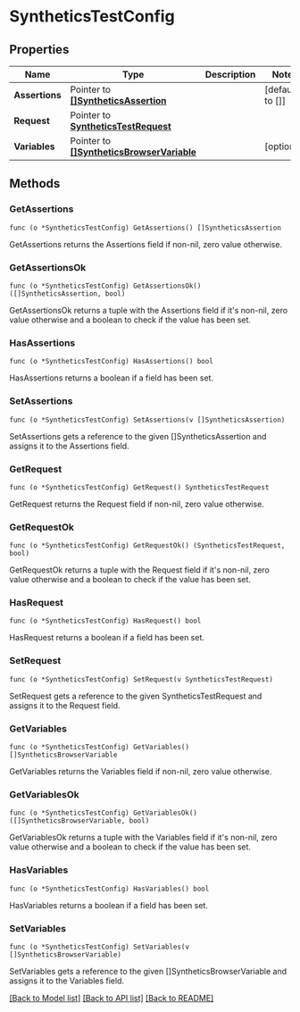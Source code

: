 # SyntheticsTestConfig

## Properties

Name | Type | Description | Notes
------------ | ------------- | ------------- | -------------
**Assertions** | Pointer to [**[]SyntheticsAssertion**](SyntheticsAssertion.md) |  | [default to []]
**Request** | Pointer to [**SyntheticsTestRequest**](SyntheticsTestRequest.md) |  | 
**Variables** | Pointer to [**[]SyntheticsBrowserVariable**](SyntheticsBrowserVariable.md) |  | [optional] 

## Methods

### GetAssertions

`func (o *SyntheticsTestConfig) GetAssertions() []SyntheticsAssertion`

GetAssertions returns the Assertions field if non-nil, zero value otherwise.

### GetAssertionsOk

`func (o *SyntheticsTestConfig) GetAssertionsOk() ([]SyntheticsAssertion, bool)`

GetAssertionsOk returns a tuple with the Assertions field if it's non-nil, zero value otherwise
and a boolean to check if the value has been set.

### HasAssertions

`func (o *SyntheticsTestConfig) HasAssertions() bool`

HasAssertions returns a boolean if a field has been set.

### SetAssertions

`func (o *SyntheticsTestConfig) SetAssertions(v []SyntheticsAssertion)`

SetAssertions gets a reference to the given []SyntheticsAssertion and assigns it to the Assertions field.

### GetRequest

`func (o *SyntheticsTestConfig) GetRequest() SyntheticsTestRequest`

GetRequest returns the Request field if non-nil, zero value otherwise.

### GetRequestOk

`func (o *SyntheticsTestConfig) GetRequestOk() (SyntheticsTestRequest, bool)`

GetRequestOk returns a tuple with the Request field if it's non-nil, zero value otherwise
and a boolean to check if the value has been set.

### HasRequest

`func (o *SyntheticsTestConfig) HasRequest() bool`

HasRequest returns a boolean if a field has been set.

### SetRequest

`func (o *SyntheticsTestConfig) SetRequest(v SyntheticsTestRequest)`

SetRequest gets a reference to the given SyntheticsTestRequest and assigns it to the Request field.

### GetVariables

`func (o *SyntheticsTestConfig) GetVariables() []SyntheticsBrowserVariable`

GetVariables returns the Variables field if non-nil, zero value otherwise.

### GetVariablesOk

`func (o *SyntheticsTestConfig) GetVariablesOk() ([]SyntheticsBrowserVariable, bool)`

GetVariablesOk returns a tuple with the Variables field if it's non-nil, zero value otherwise
and a boolean to check if the value has been set.

### HasVariables

`func (o *SyntheticsTestConfig) HasVariables() bool`

HasVariables returns a boolean if a field has been set.

### SetVariables

`func (o *SyntheticsTestConfig) SetVariables(v []SyntheticsBrowserVariable)`

SetVariables gets a reference to the given []SyntheticsBrowserVariable and assigns it to the Variables field.


[[Back to Model list]](../README.md#documentation-for-models) [[Back to API list]](../README.md#documentation-for-api-endpoints) [[Back to README]](../README.md)


